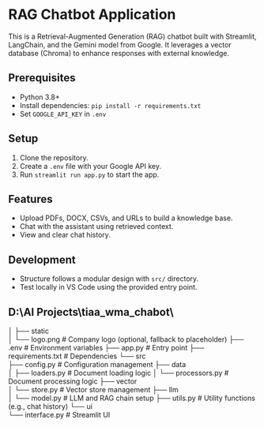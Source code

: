 # RAG Chatbot Application

This is a Retrieval-Augmented Generation (RAG) chatbot built with Streamlit, LangChain, and the Gemini model from Google. It leverages a vector database (Chroma) to enhance responses with external knowledge.

## Prerequisites
- Python 3.8+
- Install dependencies: `pip install -r requirements.txt`
- Set `GOOGLE_API_KEY` in `.env`

## Setup
1. Clone the repository.
2. Create a `.env` file with your Google API key.
3. Run `streamlit run app.py` to start the app.

## Features
- Upload PDFs, DOCX, CSVs, and URLs to build a knowledge base.
- Chat with the assistant using retrieved context.
- View and clear chat history.

## Development
- Structure follows a modular design with `src/` directory.
- Test locally in VS Code using the provided entry point.

## D:\AI Projects\tiaa_wma_chabot\
│
├── static\
│   └── logo.png           # Company logo (optional, fallback to placeholder)
├── .env                   # Environment variables
├── app.py                 # Entry point
├── requirements.txt       # Dependencies
└── src\
    ├── config.py          # Configuration management
    ├── data\
    │   ├── loaders.py     # Document loading logic
    │   └── processors.py  # Document processing logic
    ├── vector\
    │   └── store.py       # Vector store management
    ├── llm\
    │   └── model.py       # LLM and RAG chain setup
    ├── utils.py           # Utility functions (e.g., chat history)
    └── ui\
        └── interface.py   # Streamlit UI